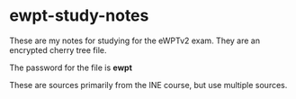 # ewpt-study-notes
These are my notes for studying for the eWPTv2 exam. They are an encrypted cherry tree file.

The password for the file is **ewpt**

These are sources primarily from the INE course, but use multiple sources.
